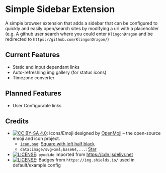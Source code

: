 # Simple Sidebar Extension
A simple browser extension that adds a sidebar that can be configured to quickly and easily open/search sites by modifying a url with a placeholder (e.g. A github user search where you could enter `KlingonDragon` and be redirected to `https://github.com/KlingonDragon/`)

## Current Features
- Static and input dependant links
- Auto-refreshing img gallery (for status icons)
- Timezone converter

## Planned Features
- User Configurable links

## Credits
- [![CC BY-SA 4.0](https://img.shields.io/github/license/hfg-gmuend/openmoji)](https://creativecommons.org/licenses/by-sa/4.0/#): Icons/Emoji designed by [OpenMoji](https://openmoji.org/) – the open-source emoji and icon project.
    - [`icon.png`](icon.png): [Square with left half black ](https://openmoji.org/library/emoji-25E7/) 
    - `data:image/svg+xml;base64,...`: [Star](https://openmoji.org/library/emoji-2B50/)
- [![LICENSE](https://img.shields.io/github/license/pyodide/pyodide)](https://github.com/pyodide/pyodide/blob/main/LICENSE): `pyodide` imported from https://cdn.jsdelivr.net
- [![LICENSE](https://img.shields.io/github/license/badges/shields)](https://github.com/badges/shields/blob/master/LICENSE): Badges from `https://img.shields.io/` used in default/example config